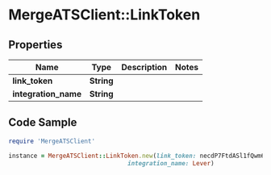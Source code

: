 # MergeATSClient::LinkToken

## Properties

Name | Type | Description | Notes
------------ | ------------- | ------------- | -------------
**link_token** | **String** |  | 
**integration_name** | **String** |  | 

## Code Sample

```ruby
require 'MergeATSClient'

instance = MergeATSClient::LinkToken.new(link_token: necdP7FtdASl1fQwm62be2_dM4wBG8_GactqoUV0,
                                 integration_name: Lever)
```



